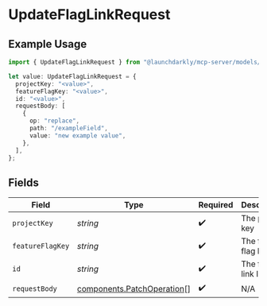 # UpdateFlagLinkRequest

## Example Usage

```typescript
import { UpdateFlagLinkRequest } from "@launchdarkly/mcp-server/models/operations";

let value: UpdateFlagLinkRequest = {
  projectKey: "<value>",
  featureFlagKey: "<value>",
  id: "<value>",
  requestBody: [
    {
      op: "replace",
      path: "/exampleField",
      value: "new example value",
    },
  ],
};
```

## Fields

| Field                                                                    | Type                                                                     | Required                                                                 | Description                                                              |
| ------------------------------------------------------------------------ | ------------------------------------------------------------------------ | ------------------------------------------------------------------------ | ------------------------------------------------------------------------ |
| `projectKey`                                                             | *string*                                                                 | :heavy_check_mark:                                                       | The project key                                                          |
| `featureFlagKey`                                                         | *string*                                                                 | :heavy_check_mark:                                                       | The feature flag key                                                     |
| `id`                                                                     | *string*                                                                 | :heavy_check_mark:                                                       | The flag link ID                                                         |
| `requestBody`                                                            | [components.PatchOperation](../../models/components/patchoperation.md)[] | :heavy_check_mark:                                                       | N/A                                                                      |